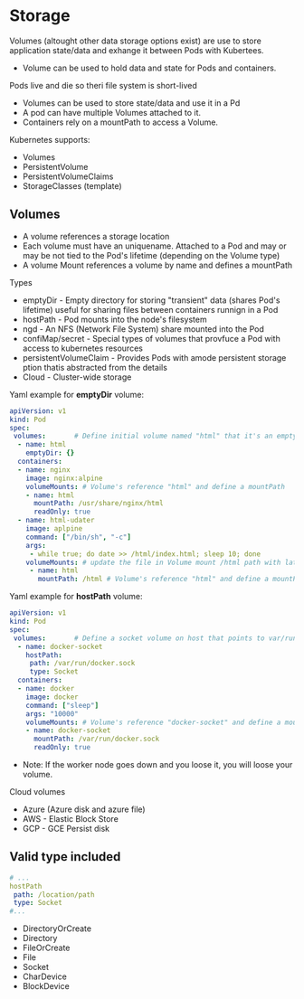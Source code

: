 # Storage

Volumes (altought other data storage options exist) are use to store application state/data and exhange it between Pods with Kubertees.

- Volume can be used to hold data and state for Pods and containers.

Pods live and die so theri file system is short-lived

- Volumes can be used to store state/data and use it in a Pd
- A pod can have multiple Volumes attached to it.
- Containers rely on a mountPath to access a Volume.

Kubernetes supports:
- Volumes
- PersistentVolume
- PersistentVolumeClaims
- StorageClasses (template)


## Volumes

- A volume references a storage location
- Each volume must have an uniquename.
Attached to a Pod and may or may be not tied to the Pod's lifetime (depending on the Volume type)
- A volume Mount references a volume by name and defines a mountPath

Types
- emptyDir - Empty directory for storing "transient" data (shares Pod's lifetime) useful for sharing files between containers runnign in a Pod
- hostPath - Pod mounts into the node's filesystem
- ngd - An NFS (Network File System) share mounted into the Pod
- confiMap/secret - Special types of volumes that provfuce a Pod with access to kubernetes resources
- persistentVolumeClaim - Provides Pods with amode persistent storage ption thatis abstracted from the details
- Cloud - Cluster-wide storage

Yaml example for **emptyDir** volume:

```yaml
apiVersion: v1
kind: Pod
spec:
 volumes:       # Define initial volume named "html" that it's an empty directory (lifetime of the Pod)
  - name: html
    emptyDir: {}
  containers:
  - name: nginx
    image: nginx:alpine
    volumeMounts: # Volume's reference "html" and define a mountPath
    - name: html
      mountPath: /usr/share/nginx/html
      readOnly: true
  - name: html-udater
    image: aplpine
    command: ["/bin/sh", "-c"]
    args:
     - while true; do date >> /html/index.html; sleep 10; done 
    volumeMounts: # update the file in Volume mount /html path with latest date every 10 seconds
     - name: html 
       mountPath: /html # Volume's reference "html" and define a mountPath
```

Yaml example for **hostPath** volume:

```yaml
apiVersion: v1
kind: Pod
spec:
 volumes:       # Define a socket volume on host that points to var/run/docker.sock
  - name: docker-socket
    hostPath:
     path: /var/run/docker.sock
     type: Socket
  containers:
  - name: docker
    image: docker
    command: ["sleep"]
    args: "10000"
    volumeMounts: # Volume's reference "docker-socket" and define a mountPath
    - name: docker-socket
      mountPath: /var/run/docker.sock
      readOnly: true
```
* Note: If the worker node goes down and you loose it, you will loose your volume.

Cloud volumes
- Azure (Azure disk and azure file)
- AWS - Elastic Block Store
- GCP - GCE Persist disk


## Valid type included

```yaml
# ...
hostPath
 path: /location/path
 type: Socket
#...
```
 - DirectoryOrCreate
 - Directory
 - FileOrCreate
 - File
 - Socket
 - CharDevice
 - BlockDevice


##